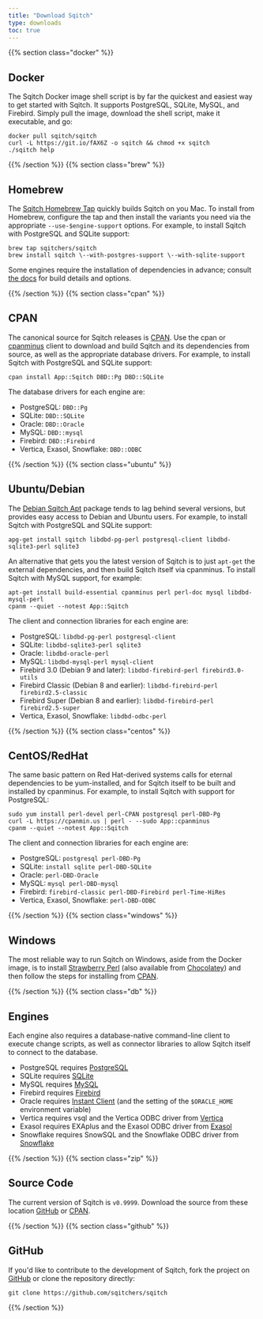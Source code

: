 ```yaml
---
title: "Download Sqitch"
type: downloads
toc: true
---
```


{{% section class="docker" %}}

Docker
------

The Sqitch Docker image shell script is by far the quickest and easiest way to
get started with Sqitch. It supports PostgreSQL, SQLite, MySQL, and Firebird.
Simply pull the image, download the shell script, make it executable, and go:

    docker pull sqitch/sqitch
    curl -L https://git.io/fAX6Z -o sqitch && chmod +x sqitch
    ./sqitch help

{{% /section %}}
{{% section class="brew" %}}

Homebrew
--------

The [Sqitch Homebrew Tap] quickly builds Sqitch on you Mac. To install from
Homebrew, configure the tap and then install the variants you need via the
appropriate `--use-$engine-support` options. For example, to install Sqitch with
PostgreSQL and SQLite support:

    brew tap sqitchers/sqitch
    brew install sqitch \--with-postgres-support \--with-sqlite-support

  [Sqitch Homebrew Tap]: https://github.com/sqitchers/homebrew-sqitch/
  [the docs]: https://github.com/sqitchers/homebrew-sqitch/#readme

Some engines require the installation of dependencies in advance; consult [the
docs] for build details and options.

{{% /section %}}
{{% section class="cpan" %}}

CPAN
----

The canonical source for Sqitch releases is [CPAN]. Use the cpan or [cpanminus]
client to download and build Sqitch and its dependencies from source, as well
as the appropriate database drivers. For example, to install Sqitch with
PostgreSQL and SQLite support:

    cpan install App::Sqitch DBD::Pg DBD::SQLite

The database drivers for each engine are:

*   PostgreSQL: `DBD::Pg`
*   SQLite: `DBD::SQLite`
*   Oracle: `DBD::Oracle`
*   MySQL: `DBD::mysql`
*   Firebird: `DBD::Firebird`
*   Vertica, Exasol, Snowflake: `DBD::ODBC`

[CPAN]: https://metacpan.org/release/App-Sqitch "Sqitch on MetaCPAN"
[cpanminus]: https://cpanmin.us

{{% /section %}}
{{% section class="ubuntu" %}}

Ubuntu/Debian
-------------

The [Debian Sqitch Apt] package tends to lag behind several versions, but provides
easy access to Debian and Ubuntu users. For example, to install Sqitch with
PostgreSQL and SQLite support:

    apg-get install sqitch libdbd-pg-perl postgresql-client libdbd-sqlite3-perl sqlite3

An alternative that gets you the latest version of Sqitch is to just `apt-get`
the external dependencies, and then build Sqitch itself via cpanminus. To
install Sqitch with MySQL support, for example:

    apt-get install build-essential cpanminus perl perl-doc mysql libdbd-mysql-perl
    cpanm --quiet --notest App::Sqitch

The client and connection libraries for each engine are:

*   PostgreSQL: `libdbd-pg-perl postgresql-client`
*   SQLite: `libdbd-sqlite3-perl sqlite3`
*   Oracle: `libdbd-oracle-perl`
*   MySQL: `libdbd-mysql-perl mysql-client`
*   Firebird 3.0 (Debian 9 and later): `libdbd-firebird-perl firebird3.0-utils`
*   Firebird Classic (Debian 8 and earlier): `libdbd-firebird-perl firebird2.5-classic`
*   Firebird Super (Debian 8 and earlier): `libdbd-firebird-perl firebird2.5-super`
*   Vertica, Exasol, Snowflake: `libdbd-odbc-perl`

  [Debian Sqitch Apt]: https://packages.debian.org/stretch/sqitch

{{% /section %}}
{{% section class="centos" %}}

CentOS/RedHat
-------------

The same basic pattern on Red Hat-derived systems calls for eternal dependencies
to be yum-installed, and for Sqitch itself to be built and installed by
cpanminus. For example, to install Sqitch with support for PostgreSQL:

    sudo yum install perl-devel perl-CPAN postgresql perl-DBD-Pg
    curl -L https://cpanmin.us | perl - --sudo App::cpanminus
    cpanm --quiet --notest App::Sqitch

The client and connection libraries for each engine are:

*   PostgreSQL: `postgresql perl-DBD-Pg`
*   SQLite: `install sqlite perl-DBD-SQLite`
*   Oracle: `perl-DBD-Oracle`
*   MySQL: `mysql perl-DBD-mysql`
*   Firebird: `firebird-classic perl-DBD-Firebird perl-Time-HiRes`
*   Vertica, Exasol, Snowflake: `perl-DBD-ODBC`

{{% /section %}}
{{% section class="windows" %}}

Windows
-------

The most reliable way to run Sqitch on Windows, aside from the Docker image, is
to install [Strawberry Perl](http://strawberryperl.com/) (also available from
[Chocolatey](https://chocolatey.org/packages/StrawberryPerl)) and then follow
the steps for installing from [CPAN](#cpan).

{{% /section %}}
{{% section class="db" %}}

Engines
-------

Each engine also requires a database-native command-line client to execute
change scripts, as well as connector libraries to allow Sqitch itself to connect
to the database.

*   PostgreSQL requires [PostgreSQL]
*   SQLite requires [SQLite]
*   MySQL requires [MySQL]
*   Firebird requires [Firebird]
*   Oracle requires [Instant Client] \(and the setting of the `$ORACLE_HOME`
    environment variable)
*   Vertica requires vsql and the Vertica ODBC driver from [Vertica]
*   Exasol requires EXAplus and the Exasol ODBC driver from [Exasol]
*   Snowflake requires SnowSQL and the Snowflake ODBC driver from [Snowflake]

  [PostgreSQL]: https://postgresql.org/
    "PostgreSQL: The World's Most Advanced Open Source Relational Database"
  [MySQL]: https://mysql.com/
    "MySQL: The world's most popular open source database"
  [SQLite]: https://sqlite.org/
    "SQLite: Small. Fast. Reliable. Choose any three."
  [Firebird]: https://www.firebirdsql.org/
    "Firebird: True universal open source database"
  [Instant Client]:
    https://www.oracle.com/technetwork/database/features/instant-client/index-097480.html
    "Oracle Instant Client: Free, light-weight, and easily installed Oracle Database tools, libraries and SDKs"
  [Vertica]: https://www.vertica.com/download/vertica/client-drivers/
    "Vertica Downloads"
  [Exasol]: https://www.exasol.com/portal/ "Exasol User Portal"
  [Snowflake]: https://docs.snowflake.net/manuals/user-guide-connecting.html
    "Connecting to Snowflake"

{{% /section %}}
{{% section class="zip" %}}

Source Code
-----------

The current version of Sqitch is `v0.9999`. Download the source from these
location [GitHub](https://github.com/sqitchers/sqitch/releases/) or
[CPAN](https://metacpan.org/release/App-Sqitch).

{{% /section %}}
{{% section class="github" %}}

GitHub
------

If you'd like to contribute to the development of Sqitch, fork the project
on [GitHub](https://github.com/sqitchers/sqitch) or clone the repository
directly:

    git clone https://github.com/sqitchers/sqitch

{{% /section %}}
